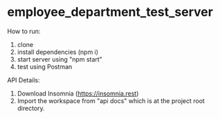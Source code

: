 # employee_department_test_server

How to run:
1. clone
2. install dependencies (npm i)
3. start server using "npm start"
4. test using Postman

API Details:
1. Download Insomnia (https://insomnia.rest)
2. Import the workspace from "api docs" which is at the project root directory.
